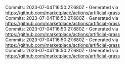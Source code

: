 Commits: 2023-07-04T16:50:27.680Z - Generated via https://github.com/marketplace/actions/artificial-grass
<br>
Commits: 2023-07-04T16:50:27.680Z - Generated via https://github.com/marketplace/actions/artificial-grass
<br>
Commits: 2023-07-04T16:50:27.680Z - Generated via https://github.com/marketplace/actions/artificial-grass
<br>
Commits: 2023-07-04T16:50:27.680Z - Generated via https://github.com/marketplace/actions/artificial-grass
<br>
Commits: 2023-07-04T16:50:27.680Z - Generated via https://github.com/marketplace/actions/artificial-grass
<br>
